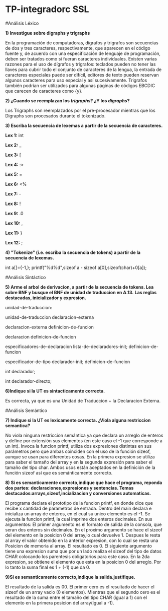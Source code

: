 # TP-integradorc  SSL


#Análisis Léxico

**1) Investigue sobre digraphs y trigraphs**

En la programación de computadoras, dígrafos y trigrafos son secuencias de dos y tres caracteres, respectivamente, que aparecen en el código fuente y, de acuerdo con una especificación de lenguaje de programación, deben ser tratados como si fueran caracteres individuales. Existen varias razones para el uso de dígrafos y trigrafos: teclados pueden no tener las llaves para cubrir todo el conjunto de caracteres de la lengua, la entrada de caracteres especiales puede ser difícil, editores de texto pueden reservan algunos caracteres para uso especial y así sucesivamente. Trigrafos también podrían ser utilizados para algunas páginas de códigos EBCDIC que carecen de caracteres como {y}.

**2) ¿Cuando se reemplazan  los *trigraphs*? ¿Y los *digraphs*?**

Los Trigraphs son reemplazados por el pre-procesador mientras que los Digraphs son procesados durante el tokenizado.


**3) Escriba la secuencia de lexemas a partir de la secuencia de caracteres.**

**Lex 1:** int

**Lex 2:** _

**Lex 3:** [

**Lex 4:** :>

**Lex 5:** =

**Lex 6:** <%

**Lex 7:** -

**Lex 8:** !

**Lex 9:** .0

**Lex 10:** ,

**Lex 11:** }

**Lex 12:** ;

**4) "Tokenize" (i.e. escriba la secuencia de tokens) a partir de la secuencia de lexemas.**


int a[]={-1,}; 
printf("%d%d",sizeof a - sizeof a[0],sizeof(char)+0[a]); 



#Análisis Sintáctico

**5) Arme el arbol de derivacion, a partir de la secuencia de tokens. Lea sobre BNF y busque el BNF de unidad de traduccion en A.13.** 
**Las reglas destacadas, inicializador y expresion.**

unidad-de-traduccion:

unidad-de-traduccion declaracion-externa

declaracion-externa definicion-de-funcion

declaracion	definicion-de-funcion

especificadores-de-declaracion lista-de-declaradores-init; definicion-de-funcion

especificador-de-tipo declarador-init; definicion-de-funcion

int declarador;

int declarador-directo;



 

**6)Indique si la UT es sintacticamente correcta.**

Es correcta, ya que es una Unidad de Traduccion + la Declaracion Externa.


#Análisis Semántico

**7) Indique si la UT es lexicamente correcta. ¿Viola alguna restriccion semantica?**

No viola ninguna restriccion semántica ya que declara un arreglo de enteros y define por extensión sus elementos (en este caso el -1 que corresponde a
un int). 
Invoca la funcion printf, utiliza dos expresiones distintas en sus parámetros pero que ambas coinciden con el uso 
de la función sizeof, aunque se usan para diferentes cosas. 
En la primera expresion se utiliza para saber el tamaño del array y en la segunda expresión para saber el tamaño del tipo char. 
Ambos usos están aceptados en la definición  de la función sizeof así que es semánticamente correcto.

**8) Si es semanticamente correcto,indique que hace el programa, reponda dos partes:**
**declaraciones,expresiones y sentencias. Temas destacados:arrays,sizeof,incializacion y conversiones automaticas.**

El programa declara el prototipo de la funcion printf, en donde dice que recibe x cantidad de parametros de entrada.
Dentro del main declara e inicializa un array de enteros, en el cual su unico elemento es el -1. 
Se ejecuta la funcion printf, la cual imprime dos enteros decimales. 
En sus argumentos:
El primer argumento es el formato de salida de la consola, que seran dos enteros sin decimales.
En el proximo argumento se hace el sizeof del elemento en la posicion 0 del array,lo cual devuelve 1.
Despues le resta al array el valor obtenido en la anterior expresion, con lo cual se resta una Posicion de memoria al array. 
El resultado es 0. 
El siguiente argumento tiene una expresion suma que por un lado realiza el sizeof del tipo de datos CHAR colocando los parentesis obligatorios 
para este caso. 
En la 2da expresion, se obtiene el elemento que esta en la posicion 0 del arreglo.
Por lo tanto la suma final es 1 + (-1) que da 0.


**9)Si es semanticamente correcto,indique la salida.justifique.**

El resultado de la salida es 00. 
El primer cero es el resultado de hacer el sizeof de un array vacio (0 elementos). Mientras que el segundo cero es el resultado de la suma 
entre el tamaño del tipo CHAR (igual a 1) con el elemento en la primera posicion del array(igual a -1).





